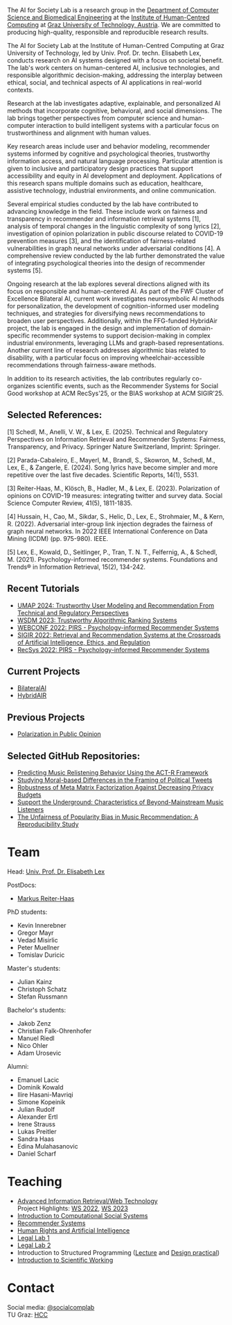 The AI for Society Lab is a research group in the [Department of Computer Science and Biomedical Engineering](https://www.tugraz.at/fakultaeten/csbme/home/) at the [Institute of Human-Centred Computing](https://www.tugraz.at/institute/hcc/home) at [Graz University of Technology, Austria](https://www.tugraz.at/). We are committed to producing high-quality, responsible and reproducible research results.

The AI for Society Lab at the Institute of Human-Centred Computing at Graz University of Technology, led by Univ. Prof. Dr. techn. Elisabeth Lex, conducts research on AI systems designed with a focus on societal benefit. The lab's work centers on human-centered AI, inclusive technologies, and responsible algorithmic decision-making, addressing the interplay between ethical, social, and technical aspects of AI applications in real-world contexts.

Research at the lab investigates adaptive, explainable, and personalized AI methods that incorporate cognitive, behavioral, and social dimensions. The lab brings together perspectives from computer science and human-computer interaction to build intelligent systems with a particular focus on trustworthiness and alignment with human values.

Key research areas include user and behavior modeling, recommender systems informed by cognitive and psychological theories, trustworthy information access, and natural language processing. Particular attention is given to inclusive and participatory design practices that support accessibility and equity in AI development and deployment. Applications of this research spans multiple domains such as education, healthcare, assistive technology, industrial environments, and online communication.

Several empirical studies conducted by the lab have contributed to advancing knowledge in the field. These include work on fairness and transparency in recommender and information retrieval systems [1], analysis of temporal changes in the linguistic complexity of song lyrics [2], investigation of opinion polarization in public discourse related to COVID-19 prevention measures [3], and the identification of fairness-related vulnerabilities in graph neural networks under adversarial conditions [4]. A comprehensive review conducted by the lab further demonstrated the value of integrating psychological theories into the design of recommender systems [5].

Ongoing research at the lab explores several directions aligned with its focus on responsible and human-centered AI. As part of the FWF Cluster of Excellence Bilateral AI, current work investigates neurosymbolic AI methods for personalization, the development of cognition-informed user modeling techniques, and strategies for diversifying news recommendations to broaden user perspectives. Additionally, within the FFG-funded HybridAir project, the lab is engaged in the design and implementation of domain-specific recommender systems to support decision-making in complex industrial environments, leveraging LLMs and graph-based representations. Another current line of research addresses algorithmic bias related to disability, with a particular focus on improving wheelchair-accessible recommendations through fairness-aware methods.

In addition to its research activities, the lab contributes regularly co-organizes scientific events, such as the Recommender Systems for Social Good workshop at ACM RecSys'25, or the BIAS workshop at ACM SIGIR'25.

## Selected References:

[1] Schedl, M., Anelli, V. W., & Lex, E. (2025). Technical and Regulatory Perspectives on Information Retrieval and Recommender Systems: Fairness, Transparency, and Privacy. Springer Nature Switzerland, Imprint: Springer.

[2] Parada-Cabaleiro, E., Mayerl, M., Brandl, S., Skowron, M., Schedl, M., Lex, E., & Zangerle, E. (2024). Song lyrics have become simpler and more repetitive over the last five decades. Scientific Reports, 14(1), 5531.

[3] Reiter-Haas, M., Klösch, B., Hadler, M., & Lex, E. (2023). Polarization of opinions on COVID-19 measures: integrating twitter and survey data. Social Science Computer Review, 41(5), 1811-1835.

[4] Hussain, H., Cao, M., Sikdar, S., Helic, D., Lex, E., Strohmaier, M., & Kern, R. (2022). Adversarial inter-group link injection degrades the fairness of graph neural networks. In 2022 IEEE International Conference on Data Mining (ICDM) (pp. 975-980). IEEE.

[5] Lex, E., Kowald, D., Seitlinger, P., Tran, T. N. T., Felfernig, A., & Schedl, M. (2021). Psychology-informed recommender systems. Foundations and Trends® in Information Retrieval, 15(2), 134-242.

## Recent Tutorials

- [UMAP 2024: Trustworthy User Modeling and Recommendation From Technical and Regulatory Perspectives](https://socialcomplab.github.io/Trustworthy-UMAP-Tutorial-24/)
- [WSDM 2023: Trustworthy Algorithmic Ranking Systems](https://socialcomplab.github.io/Trustworthy-ARS-Tutorial-WSDM22/)
- [WEBCONF 2022: PIRS - Psychology-informed Recommender Systems](https://socialcomplab.github.io/pirs-psychology-informed-recsys/)
- [SIGIR 2022: Retrieval and Recommendation Systems at the Crossroads of Artificial Intelligence, Ethics, and Regulation](https://socialcomplab.github.io/Retrieval-RecSys-AI-Ethics-Regulation-Tutorial-SIGIR22/)
- [RecSys 2022: PIRS - Psychology-informed Recommender Systems](https://socialcomplab.github.io/pirs-psychology-informed-recsys/)

## Current Projects
- [BilateralAI](https://www.bilateral-ai.net/)
- [HybridAIR](https://hybridair.wu.ac.at/)

## Previous Projects
- [Polarization in Public Opinion](https://socialcomplab.github.io/polarization/)

## Selected GitHub Repositories:
- [Predicting Music Relistening Behavior Using the ACT-R Framework](https://github.com/socialcomplab/recsys21-relistening-actr)
- [Studying Moral-based Differences in the Framing of Political Tweets](https://github.com/socialcomplab/icwsm21-framing)
- [Robustness of Meta Matrix Factorization Against Decreasing Privacy Budgets](https://github.com/socialcomplab/RobustnessOfMetaMF)
- [Support the Underground: Characteristics of Beyond-Mainstream Music Listeners](https://github.com/socialcomplab/supporttheunderground)
- [The Unfairness of Popularity Bias in Music Recommendation: A Reproducibility Study](https://github.com/socialcomplab/LFM1b-analyses)

# Team

Head: [Univ. Prof. Dr. Elisabeth Lex](https://elisabethlex.info/)

PostDocs:
- [Markus Reiter-Haas](https://iseratho.github.io/)

PhD students:
- Kevin Innerebner
- Gregor Mayr
- Vedad Misirlic
- Peter Muellner
- Tomislav Duricic

Master's students:
- Julian Kainz
- Christoph Schatz
- Stefan Russmann

Bachelor's students:
- Jakob Zenz
- Christian Falk-Ohrenhofer
- Manuel Riedl
- Nico Ohler
- Adam Urosevic

Alumni:
- Emanuel Lacic
- Dominik Kowald
- Ilire Hasani-Mavriqi
- Simone Kopeinik
- Julian Rudolf
- Alexander Ertl
- Irene Strauss
- Lukas Preitler
- Sandra Haas
- Edina Mulahasanovic
- Daniel Scharf
  
# Teaching

- [Advanced Information Retrieval/Web Technology](https://online.tugraz.at/tug_online/pl/ui/$ctx/LV.edit?clvnr=346944)  
Project Highlights: [WS 2022](https://socialcomplab.github.io/advancedIR-2022-showcase/), [WS 2023](https://socialcomplab.github.io/advancedIR-2023-showcase/)
- [Introduction to Computational Social Systems](https://online.tugraz.at/tug_online/pl/ui/$ctx;design=pl;header=max;lang=en/wbLv.wbShowLVDetail?pStpSpNr=263165)
- [Recommender Systems](https://online.tugraz.at/tug_online/wbLv.wbShowLVDetail?pStpSpNr=254321)
- [Human Rights and Artificial Intelligence](https://online.tugraz.at/tug_online/wbLv.wbShowLVDetail?pStpSpNr=262129)
- [Legal Lab 1](https://online.tugraz.at/tug_online/wbLv.wbShowLVDetail?pStpSpNr=263168)
- [Legal Lab 2](https://online.tugraz.at/tug_online/wbLv.wbShowLVDetail?pStpSpNr=263168)
- Introduction to Structured Programming ([Lecture](https://online.tugraz.at/tug_online/wbLv.wbShowLVDetail?pStpSpNr=259446) and [Design practical](https://online.tugraz.at/tug_online/wbLv.wbShowLVDetail?pStpSpNr=260630))
- [Introduction to Scientific Working](https://online.tugraz.at/tug_online/pl/ui/$ctx/LV.edit?clvnr=336889)

# Contact

Social media: [@socialcomplab](https://twitter.com/socialcomplab)  
TU Graz: [HCC](https://www.tugraz.at/institute/hcc/research/research-groups/ai-for-society/)
